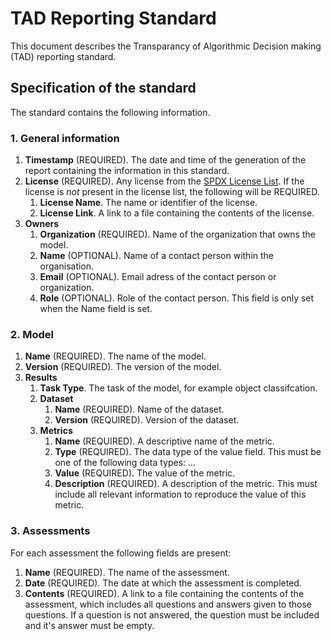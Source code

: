 # TAD Reporting Standard
This document describes the Transparancy of Algorithmic Decision making (TAD) reporting standard.

## Specification of the standard
The standard contains the following information.

### 1. General information
1. **Timestamp** (REQUIRED). The date and time of the generation of the report containing the
information in this standard.
2. **License** (REQUIRED). Any license from the [SPDX License List](https://spdx.org/licenses/). If
the license is *not* present in the license list, the following will be REQUIRED.
    1. **License Name**. The name or identifier of the license.
    2. **License Link**. A link to a file containing the contents of the license.
3. **Owners**
    1. **Organization** (REQUIRED). Name of the organization that owns the model.
    2. **Name** (OPTIONAL). Name of a contact person within the organisation.
    3. **Email** (OPTIONAL). Email adress of the contact person or organization.
    4. **Role** (OPTIONAL). Role of the contact person. This field is only set when the Name field
    is set.

### 2. Model
1. **Name** (REQUIRED). The name of the model.
2. **Version** (REQUIRED). The version of the model.
3. **Results**
    1. **Task Type**. The task of the model, for example object classifcation.
    2. **Dataset** 
        1. **Name** (REQUIRED). Name of the dataset.
        2. **Version** (REQUIRED). Version of the dataset.
    3. **Metrics**
        1. **Name** (REQUIRED). A descriptive name of the metric.
        2. **Type** (REQUIRED). The data type of the value field. This must be one of the following
        data types: ... 
        3. **Value** (REQUIRED). The value of the metric.
        4. **Description** (REQUIRED). A description of the metric. This must include all relevant
        information to reproduce the value of this metric.


### 3. Assessments
For each assessment the following fields are present:
1. **Name** (REQUIRED). The name of the assessment.
2. **Date** (REQUIRED). The date at which the assessment is completed.
3. **Contents** (REQUIRED). A link to a file containing the contents of the assessment, which
includes all questions and answers given to those questions. If a question is not answered, the
question must be included and it's answer must be empty.
